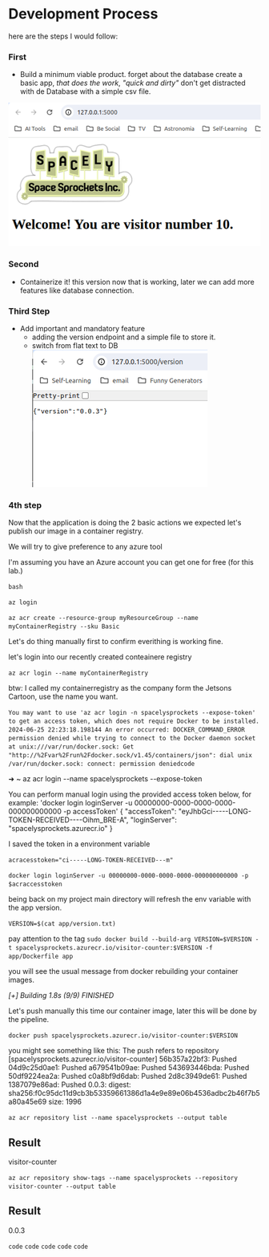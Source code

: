 # Development Process
here are the steps I would follow:


### First
- Build a minimum viable product.
forget about the database create a basic app, *that does the work*, _"quick and dirty"_ don't get distracted with de Database with a simple csv file.

![the basic idea](Screenshot1.png)


### Second 
- Containerize it! this version 
now that is working, later we can add more features like database connection.



### Third Step
- Add important and mandatory feature
    - adding the version endpoint and a simple file to store it.
    - switch from flat text to DB
![Version response](Screenshot2.png)


### 4th step
Now that the application is doing the 2 basic actions we expected let's publish our image in a container registry.

We will try to give preference to any azure tool 


I'm assuming you have an Azure account you can get one for free (for this lab.)

`bash`

`az login`

`az acr create --resource-group myResourceGroup --name myContainerRegistry --sku Basic`

Let's do thing manually first to confirm everithing is working fine.


let's login into our recently created conteainere registry

`az acr login --name myContainerRegistry`

btw: I called my containerregistry as the company form the Jetsons Cartoon, use the name you want.


`You may want to use 'az acr login -n spacelysprockets --expose-token' to get an access token, which does not require Docker to be installed.
2024-06-25 22:23:18.198144 An error occurred: DOCKER_COMMAND_ERROR
permission denied while trying to connect to the Docker daemon socket at unix:///var/run/docker.sock: Get "http://%2Fvar%2Frun%2Fdocker.sock/v1.45/containers/json": dial unix /var/run/docker.sock: connect: permission deniedcode`

➜  ~ az acr login --name spacelysprockets --expose-token

You can perform manual login using the provided access token below, for example: 'docker login loginServer -u 00000000-0000-0000-0000-000000000000 -p accessToken'
{
  "accessToken": "eyJhbGci-----LONG-TOKEN-RECEIVED----Oihm_BRE-A",
  "loginServer": "spacelysprockets.azurecr.io"
}

I saved the token in a environment variable

`acracesstoken="ci-----LONG-TOKEN-RECEIVED---m"`

`docker login loginServer -u 00000000-0000-0000-0000-000000000000 -p $acraccesstoken`

being back on my project main directory will refresh the env variable with the app version.

`VERSION=$(cat app/version.txt)`

pay attention to the tag
`sudo docker build --build-arg VERSION=$VERSION -t spacelysprockets.azurecr.io/visitor-counter:$VERSION -f app/Dockerfile app`

you will see the usual message from docker rebuilding your container images.

*[+] Building 1.8s (9/9) FINISHED*

Let's push manually this time our container image, later this will be done by the pipeline.

`docker push spacelysprockets.azurecr.io/visitor-counter:$VERSION`

you might see something like this:
The push refers to repository [spacelysprockets.azurecr.io/visitor-counter]
56b357a22bf3: Pushed 
04d9c25d0ae1: Pushed 
a679541b09ae: Pushed 
543693446bda: Pushed 
50df9224ea2a: Pushed 
c0a8bf9d6dab: Pushed 
2d8c3949de61: Pushed 
1387079e86ad: Pushed 
0.0.3: digest: sha256:f0c95dc11d9cb3b53359661386d1a4e9e89e06b4536adbc2b46f7b5a80a45e69 size: 1996


`az acr repository list --name spacelysprockets --output table`

Result
---------------
visitor-counter

`az acr repository show-tags --name spacelysprockets --repository visitor-counter --output table`

Result
--------
0.0.3


`code`
`code`
`code`
`code`
`code`
